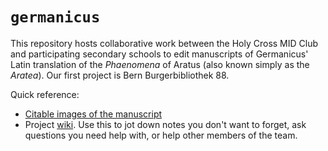 # `germanicus`

This repository hosts collaborative work between  the Holy Cross MID Club and participating secondary schools to edit manuscripts of Germanicus' Latin translation of the *Phaenomena* of Aratus (also known simply as the *Aratea*).  Our first project is Bern Burgerbibliothek 88.


Quick reference:


-  [Citable images of the manuscript](https://hcmid.github.io/ms-hackathon-2018/bern88-thumbs/)
-  Project [wiki](https://github.com/HCMID/germanicus/wiki).  Use this to jot down notes you don't want to forget, ask questions you need help with, or help other members of the team.
